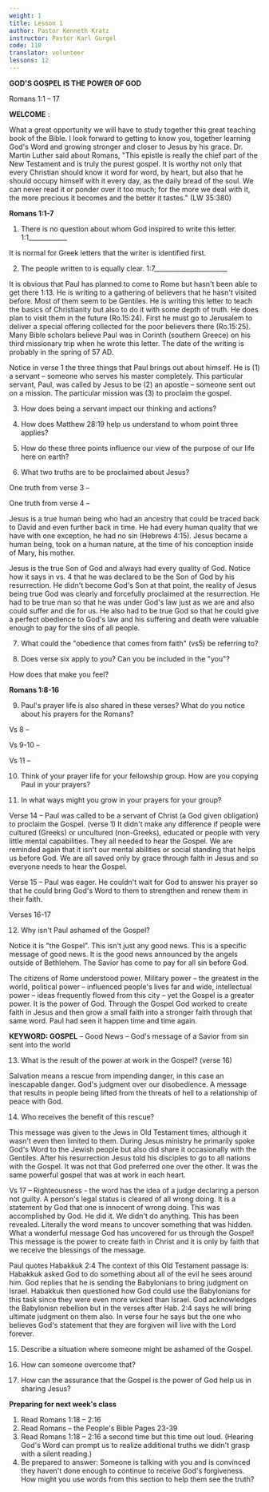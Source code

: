 ```yaml
---
weight: 1
title: Lesson 1
author: Pastor Kenneth Kratz
instructor: Pastor Karl Gurgel
code: 110
translator: volunteer
lessons: 12
---
```

**GOD&#39;S GOSPEL IS THE POWER OF GOD**

Romans 1:1 – 17

**WELCOME** :

What a great opportunity we will have to study together this great teaching book of the Bible. I look forward to getting to know you, together learning God&#39;s Word and growing stronger and closer to Jesus by his grace. Dr. Martin Luther said about Romans, &quot;This epistle is really the chief part of the New Testament and is truly the purest gospel. It is worthy not only that every Christian should know it word for word, by heart, but also that he should occupy himself with it every day, as the daily bread of the soul. We can never read it or ponder over it too much; for the more we deal with it, the more precious it becomes and the better it tastes.&quot; (LW 35:380)

**Romans 1:1-7**

1. There is no question about whom God inspired to write this letter. 1:1\_\_\_\_\_\_\_\_\_\_\_\_

It is normal for Greek letters that the writer is identified first.

2. The people written to is equally clear. 1:7\_\_\_\_\_\_\_\_\_\_\_\_\_\_\_\_\_\_\_\_\_\_\_

It is obvious that Paul has planned to come to Rome but hasn&#39;t been able to get there 1:13. He is writing to a gathering of believers that he hasn&#39;t visited before. Most of them seem to be Gentiles. He is writing this letter to teach the basics of Christianity but also to do it with some depth of truth. He does plan to visit them in the future (Ro.15:24). First he must go to Jerusalem to deliver a special offering collected for the poor believers there (Ro.15:25). Many Bible scholars believe Paul was in Corinth (southern Greece) on his third missionary trip when he wrote this letter. The date of the writing is probably in the spring of 57 AD.

Notice in verse 1 the three things that Paul brings out about himself. He is (1) a servant – someone who serves his master completely. This particular servant, Paul, was called by Jesus to be (2) an apostle – someone sent out on a mission. The particular mission was (3) to proclaim the gospel.

3. How does being a servant impact our thinking and actions?

4. How does Matthew 28:19 help us understand to whom point three applies?

5. How do these three points influence our view of the purpose of our life here on earth?

6. What two truths are to be proclaimed about Jesus?

One truth from verse 3 –

One truth from verse 4 –

Jesus is a true human being who had an ancestry that could be traced back to David and even further back in time. He had every human quality that we have with one exception, he had no sin (Hebrews 4:15). Jesus became a human being, took on a human nature, at the time of his conception inside of Mary, his mother.

Jesus is the true Son of God and always had every quality of God. Notice how it says in vs. 4 that he was declared to be the Son of God by his resurrection. He didn&#39;t become God&#39;s Son at that point, the reality of Jesus being true God was clearly and forcefully proclaimed at the resurrection. He had to be true man so that he was under God&#39;s law just as we are and also could suffer and die for us. He also had to be true God so that he could give a perfect obedience to God&#39;s law and his suffering and death were valuable enough to pay for the sins of all people.

7. What could the &quot;obedience that comes from faith&quot; (vs5) be referring to?

8. Does verse six apply to you? Can you be included in the &quot;you&quot;?

How does that make you feel?

**Romans 1:8-16**

9. Paul&#39;s prayer life is also shared in these verses? What do you notice about his prayers for the Romans?

Vs 8 –

Vs 9-10 –

Vs 11 –

10. Think of your prayer life for your fellowship group. How are you copying Paul in your prayers?

11. In what ways might you grow in your prayers for your group?

Verse 14 – Paul was called to be a servant of Christ (a God given obligation) to proclaim the Gospel. (verse 1) It didn&#39;t make any difference if people were cultured (Greeks) or uncultured (non-Greeks), educated or people with very little mental capabilities. They all needed to hear the Gospel. We are reminded again that it isn&#39;t our mental abilities or social standing that helps us before God. We are all saved only by grace through faith in Jesus and so everyone needs to hear the Gospel.

Verse 15 – Paul was eager. He couldn&#39;t wait for God to answer his prayer so that he could bring God&#39;s Word to them to strengthen and renew them in their faith.

Verses 16-17

12. Why isn&#39;t Paul ashamed of the Gospel?

Notice it is &quot;the Gospel&quot;. This isn&#39;t just any good news. This is a specific message of good news. It is the good news announced by the angels outside of Bethlehem. The Savior has come to pay for all sin before God.

The citizens of Rome understood power. Military power – the greatest in the world, political power – influenced people&#39;s lives far and wide, intellectual power – ideas frequently flowed from this city – yet the Gospel is a greater power. It is the power of God. Through the Gospel God worked to create faith in Jesus and then grow a small faith into a stronger faith through that same word. Paul had seen it happen time and time again.

**KEYWORD: GOSPEL** – Good News – God&#39;s message of a Savior from sin sent into the world

13. What is the result of the power at work in the Gospel? (verse 16)

Salvation means a rescue from impending danger, in this case an inescapable danger. God&#39;s judgment over our disobedience. A message that results in people being lifted from the threats of hell to a relationship of peace with God.

14. Who receives the benefit of this rescue?

This message was given to the Jews in Old Testament times, although it wasn&#39;t even then limited to them. During Jesus ministry he primarily spoke God&#39;s Word to the Jewish people but also did share it occasionally with the Gentiles. After his resurrection Jesus told his disciples to go to all nations with the Gospel. It was not that God preferred one over the other. It was the same powerful gospel that was at work in each heart.

Vs 17 – Righteousness - the word has the idea of a judge declaring a person not guilty. A person&#39;s legal status is cleared of all wrong doing. It is a statement by God that one is innocent of wrong doing. This was accomplished by God. He did it. We didn&#39;t do anything. This has been revealed. Literally the word means to uncover something that was hidden. What a wonderful message God has uncovered for us through the Gospel! This message is the power to create faith in Christ and it is only by faith that we receive the blessings of the message.

Paul quotes Habakkuk 2:4 The context of this Old Testament passage is: Habakkuk asked God to do something about all of the evil he sees around him. God replies that he is sending the Babylonians to bring judgment on Israel. Habakkuk then questioned how God could use the Babylonians for this task since they were even more wicked than Israel. God acknowledges the Babylonisn rebellion but in the verses after Hab. 2:4 says he will bring ultimate judgment on them also. In verse four he says but the one who believes God&#39;s statement that they are forgiven will live with the Lord forever.

15. Describe a situation where someone might be ashamed of the Gospel.

16. How can someone overcome that?

17. How can the assurance that the Gospel is the power of God help us in sharing Jesus?

**Preparing for next week&#39;s class**

1. Read Romans 1:18 – 2:16
2. Read Romans – the People&#39;s Bible Pages 23-39
3. Read Romans 1:18 – 2:16 a second time but this time out loud. (Hearing God&#39;s Word can prompt us to realize additional truths we didn&#39;t grasp with a silent reading.)
4. Be prepared to answer: Someone is talking with you and is convinced they haven&#39;t done enough to continue to receive God&#39;s forgiveness. How might you use words from this section to help them see the truth?